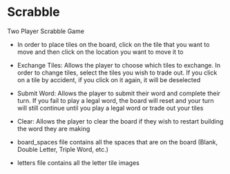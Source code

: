 # Scrabble
Two Player Scrabble Game

- In order to place tiles on the board, click on the tile that you want to move and then click on the location you want to move it to

- Exchange Tiles: Allows the player to choose which tiles to exchange.  In order to change tiles, select the tiles you wish to trade out.  If you click on a tile by accident, if you click on it again, it will be deselected
 
- Submit Word: Allows the player to submit their word and complete their turn.  If you fail to play a legal word, the board will reset and your turn will still continue until you play a legal word or trade out your tiles
    
- Clear: Allows the player to clear the board if they wish to restart building the word they are making

- board_spaces file contains all the spaces that are on the board (Blank, Double Letter, Triple Word, etc.) 

- letters file contains all the letter tile images
